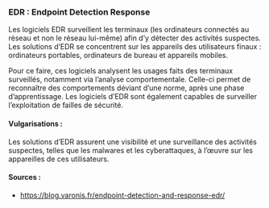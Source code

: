 ### EDR : Endpoint Detection Response

Les logiciels EDR surveillent les terminaux (les ordinateurs connectés au réseau et non le réseau lui-même) afin d’y détecter des activités suspectes.
Les solutions d’EDR se concentrent sur les appareils des utilisateurs finaux : ordinateurs portables, ordinateurs de bureau et appareils mobiles.

Pour ce faire, ces logiciels analysent les usages faits des terminaux surveillés, notamment via l’analyse comportementale. 
Celle-ci permet de reconnaître des comportements déviant d’une norme, après une phase d’apprentissage. Les logiciels d’EDR sont également capables 
de surveiller l’exploitation de failles de sécurité.

#### Vulgarisations : 

Les solutions d’EDR assurent une visibilité et une surveillance des activités suspectes, telles que les malwares et les cyberattaques, à l’œuvre sur les appareilles de ces utilisateurs.

#### Sources :
- https://blog.varonis.fr/endpoint-detection-and-response-edr/
